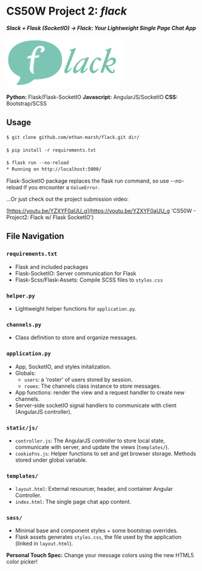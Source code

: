 # CS50W Project 2: _flack_

**_Slack + Flask (SocketIO) → Flack: Your Lightweight Single Page Chat App_**

![minty flack logo](static/assets/readme-entry.png 'Flack Logo')

**Python:** Flask/Flask-SocketIO
**Javascript:** AngularJS/SocketIO
**CSS:** Bootstrap/SCSS

## Usage

```txt
$ git clone github.com/ethan-marsh/flack.git dir/

$ pip install -r requirements.txt

$ flask run --no-reload
* Running on http://localhost:5000/
```

Flask-SocketIO package replaces the flask run command, so use --no-reload if you encounter a `ValueError`.

...Or just check out the project submission video:

[https://youtu.be/YZXYF0aUU_g](https://youtu.be/YZXYF0aUU_g 'CS50W - Project2: Flack w/ Flask SocketIO')

## **File Navigation**

### `requirements.txt`

- Flask and included packages
- Flask-SocketIO: Server communication for Flask
- Flask-Scss/Flask-Assets: Compile SCSS files to `styles.css`

### `helper.py`

- Lightweight helper functions for `application.py`.

### `channels.py`

- Class definition to store and organize messages.

### `application.py`

- App, SocketIO, and styles initalization.
- Globals:
  - `users`: a 'roster' of users stored by session.
  - `rooms`: The channels class instance to store messages.
- App functions: render the view and a request handler to create new channels.
- Server-side socketIO signal handlers to communicate with client (AngularJS controller).

### `static/js/`

- `controller.js`: The AngularJS controller to store local state, communicate with server, and update the views (`templates/`).
- `cookieFns.js`: Helper functions to set and get browser storage. Methods stored under global variable.

### `templates/`

- `layout.html`: External resourcer, header, and container Angular Controller.
- `index.html`: The single page chat app content.

### `sass/`

- Minimal base and component styles + some bootstrap overrides.
- Flask assets generates `styles.css`, the file used by the application (linked in `layout.html`).

**Personal Touch Spec:** Change your message colors using the new HTML5 color picker!
